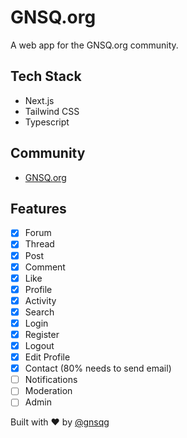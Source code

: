 # GNSQ.org
A web app for the GNSQ.org community.

## Tech Stack
- Next.js
- Tailwind CSS
- Typescript

## Community
- [GNSQ.org](https://gnsq.org)

## Features
- [x] Forum
- [x] Thread
- [x] Post
- [x] Comment
- [x] Like
- [x] Profile
- [x] Activity
- [x] Search
- [x] Login
- [x] Register
- [x] Logout
- [x] Edit Profile
- [x] Contact (80% needs to send email)
- [ ] Notifications
- [ ] Moderation
- [ ] Admin

Built with ❤️ by [@gnsq](https://gnsq.org)g
